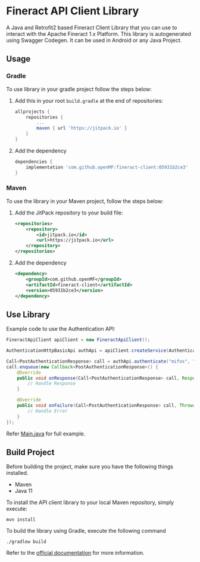 # Fineract API Client Library

A Java and Retrofit2 based Fineract Client Library that you can use to interact with the Apache Fineract 1.x Platform. This library is autogenerated using Swagger Codegen. It can be used in Android or any Java Project.

## Usage

### Gradle

To use library in your gradle project follow the steps below:

1. Add this in your root `build.gradle` at the end of repositories:
    ```groovy
    allprojects {
        repositories {
            ...
            maven { url 'https://jitpack.io' }
        }
    }
    ```
2. Add the dependency
   ```groovy
   dependencies {
       implementation 'com.github.openMF:fineract-client:05931b2ce3'
   }
   ```

### Maven

To use the library in your Maven project, follow the steps below:

1. Add the JitPack repository to your build file:
    ```xml
    <repositories>
        <repository>
            <id>jitpack.io</id>
            <url>https://jitpack.io</url>
        </repository>
    </repositories>
    ```
2. Add the dependency
    ```xml
    <dependency>
        <groupId>com.github.openMF</groupId>
        <artifactId>fineract-client</artifactId>
        <version>05931b2ce3</version>
    </dependency>
    ```

## Use Library

Example code to use the Authentication API:

```java
FineractApiClient apiClient = new FineractApiClient();

AuthenticationHttpBasicApi authApi = apiClient.createService(AuthenticationHttpBasicApi.class);

Call<PostAuthenticationResponse> call = authApi.authenticate("mifos", "password");
call.enqueue(new Callback<PostAuthenticationResponse>() {
    @Override
    public void onResponse(Call<PostAuthenticationResponse> call, Response<PostAuthenticationResponse> response) {
        // Handle Response
    }

    @Override
    public void onFailure(Call<PostAuthenticationResponse> call, Throwable t) {
        // Handle Error
    }
});
```

Refer [Main.java](https://github.com/openMF/fineract-client/blob/master/src/main/java/org/mifos/fineract/Main.java) for full example.

## Build Project

Before building the project, make sure you have the following things installed.

- Maven
- Java 11

To install the API client library to your local Maven repository, simply execute:

```shell
mvn install
```

To build the library using Gradle, execute the following command

```shell
./gradlew build
```

Refer to the [official documentation](https://maven.apache.org/plugins/maven-deploy-plugin/usage.html) for more information.